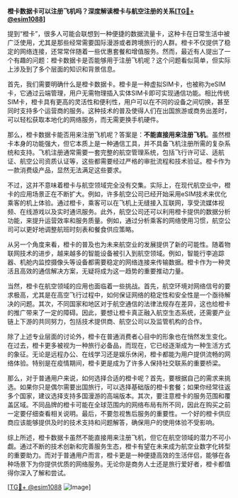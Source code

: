 **橙卡数据卡可以注册飞机吗？深度解读橙卡与航空注册的关系[[TG💪+ @esim1088](https://t.me/s/esim1088)]**

提到“橙卡”，很多人可能会联想到一种便捷的数据流量卡，这种卡在日常生活中被广泛使用，尤其是那些经常需要国际漫游或者跨境旅行的人群。橙卡不仅提供了稳定的网络连接，还常常伴随着一些优惠套餐和增值服务。然而，最近有人提出了一个有趣的问题：橙卡数据卡是否能够用于注册飞机呢？这个问题看似简单，但实际上涉及到了多个层面的知识和背景信息。

首先，我们需要明确什么是橙卡数据卡。橙卡是一种虚拟SIM卡，也被称为eSIM卡，它通过云端管理，用户无需物理插入实体SIM卡即可实现通信功能。相比传统SIM卡，橙卡具有更高的灵活性和便利性，用户可以在不同的设备之间切换，甚至同时支持多个运营商的服务。这种技术的普及使得人们在出国旅游或商务出差时，可以轻松获取本地化的网络服务，而无需更换手机硬件。

那么，橙卡数据卡能否用来注册飞机呢？答案是：**不能直接用来注册飞机**。虽然橙卡本身的功能强大，但它本质上是一种通信工具，并不具备飞机注册所需的复杂系统和支持。飞机注册通常需要一套完整的航空管理系统，包括飞行许可证、适航证、航空公司资质认证等，这些都需要经过严格的审批流程和技术验证。橙卡作为一款消费级产品，显然无法满足这些要求。

不过，这并不意味着橙卡与航空领域完全没有交集。实际上，在现代航空业中，橙卡的应用场景正在不断扩大。例如，许多航空公司已经开始采用eSIM技术来优化乘客的机上体验。通过橙卡，乘客可以在飞机上无缝接入互联网，享受流媒体视频、在线游戏以及实时通讯服务。此外，航空公司还可以利用橙卡提供的数据分析功能，来提升运营效率和服务质量。例如，通过分析乘客的网络使用习惯，航空公司可以更好地调整航班时刻表和餐食供应策略。

从另一个角度来看，橙卡的普及也为未来航空业的发展提供了新的可能性。随着物联网技术的进步，越来越多的智能设备被引入到航空领域。例如，智能行李追踪器、机舱内监控摄像头等设备都需要稳定的网络连接来传输数据。橙卡作为一种灵活且高效的通信解决方案，无疑将成为这一趋势的重要推动力量。

当然，橙卡在航空领域的应用也面临着一些挑战。首先，航空环境对网络信号的要求极高，尤其是在高空飞行过程中，如何保证网络的稳定性和安全性是一个亟待解决的问题。其次，不同国家和地区对于航空通信的法律法规存在差异，这也给橙卡的推广带来了一定的障碍。因此，要想让橙卡真正融入航空生态系统，还需要产业链上下游的共同努力，包括技术提供商、航空公司以及监管机构的合作。

除了上述专业层面的讨论外，橙卡在普通消费者心目中的形象也在悄然发生变化。在过去，橙卡更多被视为一种旅行必备品，而现在，它已经逐渐成为一种生活方式的象征。无论是远程办公、在线学习还是娱乐休闲，橙卡都能为用户提供流畅的网络体验。特别是在疫情期间，橙卡更是成为了许多人保持社交联系的重要桥梁。

那么，对于普通用户来说，如何选择合适的橙卡呢？首先，要根据自己的需求来挑选。如果你只是偶尔需要出国旅行，可以选择基础版的橙卡套餐；如果你经常往返多个国家，建议选择支持多国漫游的高端版本。其次，要注意橙卡的服务范围和覆盖区域。不同品牌的橙卡可能在全球范围内的网络布局有所不同，因此在购买之前一定要仔细查看相关说明。最后，不要忽视售后服务的重要性。一个好的橙卡供应商应该能够提供及时的技术支持和问题解答，确保用户的使用体验不受影响。

综上所述，橙卡数据卡虽然不能直接用来注册飞机，但它在航空领域的潜力不可小觑。通过不断的技术创新和完善服务生态，橙卡有望在未来成为航空业数字化转型的重要助力。而对于普通用户而言，橙卡更是一种便捷高效的生活伴侣，能够在各种场景下为你提供优质的网络服务。无论你是商务人士还是旅行爱好者，橙卡都值得你深入了解和尝试。

[[TG💪+ @esim1088](https://t.me/s/esim1088) ![Image](https://i.postimg.cc/4NQfJmqS/Snipaste-2025-05-13-00-14-12.png)]